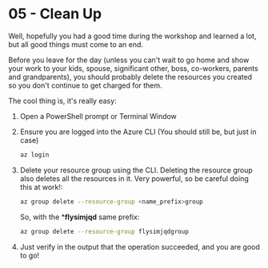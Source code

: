 # 05 - Clean Up

Well, hopefully you had a good time during the workshop and learned a lot, but all good things must come to an end. 

Before you leave for the day (unless you can't wait to go home and show your work to your kids, spouse, significant other, boss, co-workers, parents and grandparents), you should probably delete the resources you created so you don't continue to get charged for them. 

The cool thing is, it's really easy:

1. Open a PowerShell prompt or Terminal Window

1. Ensure you are logged into the Azure CLI (You should still be, but just in case)

    ```bash
    az login
    ```

1. Delete your resource group using the CLI.  Deleting the resource group also deletes all the resources in it.  Very powerful, so be careful doing this at work!:

    ```bash
    az group delete --resource-group <name_prefix>group
    ```

    So, with the ***flysimjqd** same prefix:

    ```bash
    az group delete --resource-group flysimjqdgroup
    ```

1. Just verify in the output that the operation succeeded, and you are good to go!
